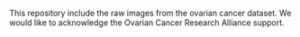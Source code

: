 This repository include the raw images from the ovarian cancer dataset. We would like to acknowledge the Ovarian Cancer Research Alliance support.
